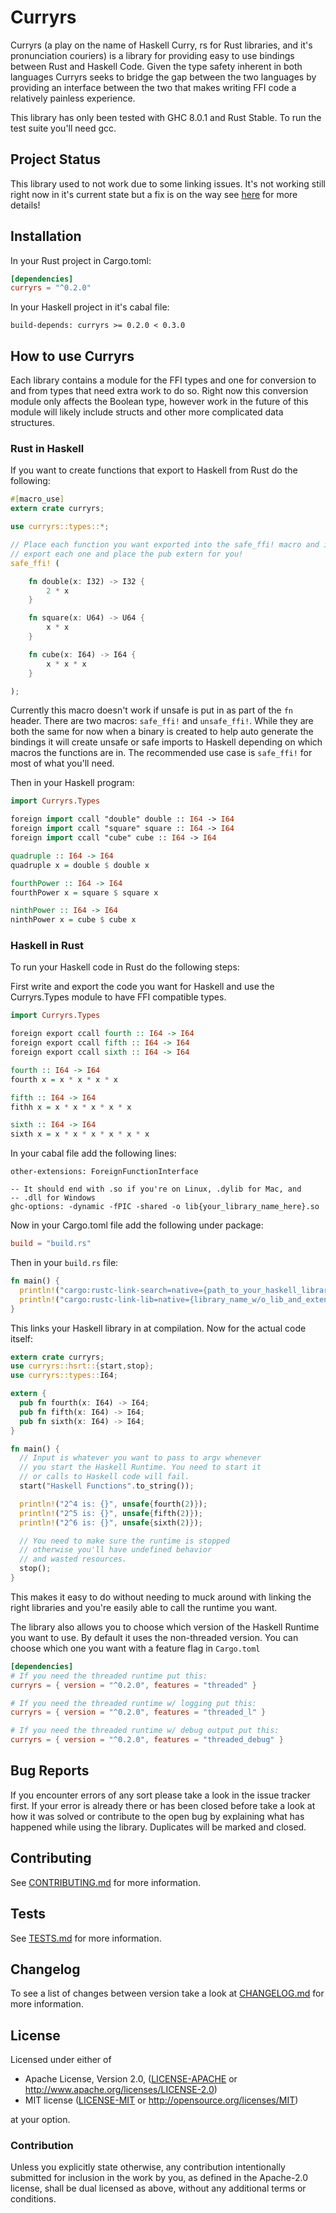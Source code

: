 # Curryrs

Curryrs (a play on the name of Haskell Curry, rs for Rust libraries, and
it's pronunciation couriers) is a library for providing easy to use bindings
between Rust and Haskell Code. Given the type safety inherent in both
languages Curryrs seeks to bridge the gap between the two languages by
providing an interface between the two that makes writing FFI code
a relatively painless experience.

This library has only been tested with GHC 8.0.1 and Rust Stable.
To run the test suite you'll need gcc.

## Project Status

This library used to not work due to some linking issues. It's not working still
right now in it's current state but a fix is on the way see [here](https://github.com/mgattozzi/curryrs/issues/20)
for more details!

## Installation

In your Rust project in Cargo.toml:

```toml
[dependencies]
curryrs = "^0.2.0"
```

In your Haskell project in it's cabal file:

```cabal
build-depends: curryrs >= 0.2.0 < 0.3.0
```

## How to use Curryrs
Each library contains a module for the FFI types and one for conversion
to and from types that need extra work to do so. Right now this
conversion module only affects the Boolean type, however work in the
future of this module will likely include structs and other more complicated
data structures.

### Rust in Haskell
If you want to create functions that export to Haskell from Rust do the
following:

```rust
#[macro_use]
extern crate curryrs;

use curryrs::types::*;

// Place each function you want exported into the safe_ffi! macro and it will
// export each one and place the pub extern for you!
safe_ffi! (

	fn double(x: I32) -> I32 {
		2 * x
	}

	fn square(x: U64) -> U64 {
		x * x
	}

	fn cube(x: I64) -> I64 {
		x * x * x
	}

);
```

Currently this macro doesn't work if unsafe is put in as part of the
`fn` header. There are two macros: `safe_ffi!` and `unsafe_ffi!`. While
they are both the same for now when a binary is created to help
auto generate the bindings it will create unsafe or safe imports to
Haskell depending on which macros the functions are in. The recommended
use case is `safe_ffi!` for most of what you'll need.

Then in your Haskell program:

```haskell
import Curryrs.Types

foreign import ccall "double" double :: I64 -> I64
foreign import ccall "square" square :: I64 -> I64
foreign import ccall "cube" cube :: I64 -> I64

quadruple :: I64 -> I64
quadruple x = double $ double x

fourthPower :: I64 -> I64
fourthPower x = square $ square x

ninthPower :: I64 -> I64
ninthPower x = cube $ cube x
```

### Haskell in Rust
To run your Haskell code in Rust do the following steps:

First write and export the code you want for Haskell and use
the Curryrs.Types module to have FFI compatible types.

```haskell
import Curryrs.Types

foreign export ccall fourth :: I64 -> I64
foreign export ccall fifth :: I64 -> I64
foreign export ccall sixth :: I64 -> I64

fourth :: I64 -> I64
fourth x = x * x * x * x

fifth :: I64 -> I64
fithh x = x * x * x * x * x

sixth :: I64 -> I64
sixth x = x * x * x * x * x * x
```

In your cabal file add the following lines:

```cabal
other-extensions: ForeignFunctionInterface

-- It should end with .so if you're on Linux, .dylib for Mac, and
-- .dll for Windows
ghc-options: -dynamic -fPIC -shared -o lib{your_library_name_here}.so
```

Now in your Cargo.toml file add the following under package:

```toml
build = "build.rs"
```

Then in your `build.rs` file:

```rust
fn main() {
  println!("cargo:rustc-link-search=native={path_to_your_haskell_library_directory}");
  println!("cargo:rustc-link-lib=native={library_name_w/o_lib_and_extension}");
}
```

This links your Haskell library in at compilation. Now for the actual
code itself:

```rust
extern crate curryrs;
use curryrs::hsrt::{start,stop};
use curryrs::types::I64;

extern {
  pub fn fourth(x: I64) -> I64;
  pub fn fifth(x: I64) -> I64;
  pub fn sixth(x: I64) -> I64;
}

fn main() {
  // Input is whatever you want to pass to argv whenever
  // you start the Haskell Runtime. You need to start it
  // or calls to Haskell code will fail.
  start("Haskell Functions".to_string());

  println!("2^4 is: {}", unsafe{fourth(2)});
  println!("2^5 is: {}", unsafe{fifth(2)});
  println!("2^6 is: {}", unsafe{sixth(2)});

  // You need to make sure the runtime is stopped
  // otherwise you'll have undefined behavior
  // and wasted resources.
  stop();
}
```

This makes it easy to do without needing to muck around with linking the
right libraries and you're easily able to call the runtime you want.

The library also allows you to choose which version of the Haskell
Runtime you want to use. By default it uses the non-threaded version.
You can choose which one you want with a feature flag in `Cargo.toml`

```toml
[dependencies]
# If you need the threaded runtime put this:
curryrs = { version = "^0.2.0", features = "threaded" }

# If you need the threaded runtime w/ logging put this:
curryrs = { version = "^0.2.0", features = "threaded_l" }

# If you need the threaded runtime w/ debug output put this:
curryrs = { version = "^0.2.0", features = "threaded_debug" }
```

## Bug Reports
If you encounter errors of any sort please take a look in the issue
tracker first. If your error is already there or has been closed before
take a look at how it was solved or contribute to the open bug by
explaining what has happened while using the library. Duplicates will be
marked and closed.

## Contributing
See [CONTRIBUTING.md](docs/CONTRIBUTING.md) for more information.

## Tests
See [TESTS.md](docs/TESTS.md) for more information.

## Changelog
To see a list of changes between version take a look at [CHANGELOG.md](docs/CHANGELOG.md)
for more information.

## License

Licensed under either of

 * Apache License, Version 2.0, ([LICENSE-APACHE](LICENSE-APACHE) or http://www.apache.org/licenses/LICENSE-2.0)
 * MIT license ([LICENSE-MIT](LICENSE-MIT) or http://opensource.org/licenses/MIT)

at your option.

### Contribution

Unless you explicitly state otherwise, any contribution intentionally submitted
for inclusion in the work by you, as defined in the Apache-2.0 license, shall be dual licensed as above, without any
additional terms or conditions.
